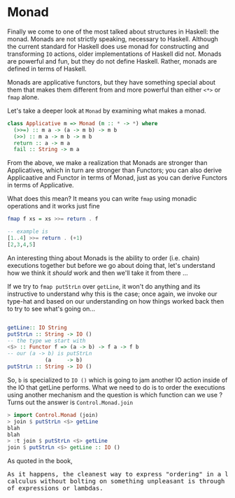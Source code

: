 # Monad

Finally we come to one of the most talked about structures in Haskell: the monad.
Monads are not strictly speaking, necessary to Haskell.
Although the current standard for Haskell does use monad for constructing
and transforming `IO` actions, older implementations of Haskell did not. 
Monads are powerful and fun, but they do not define Haskell. Rather, monads
are defined in terms of Haskell.

Monads are applicative functors, but they have something special about them
that makes them different from and more powerful than either `<*>` or `fmap` alone.

Let's take a deeper look at `Monad` by examining what makes a monad.
```haskell
class Applicative m => Monad (m :: * -> *) where
  (>>=) :: m a -> (a -> m b) -> m b
  (>>) :: m a -> m b -> m b
  return :: a -> m a
  fail :: String -> m a

```
From the above, we make a realization that Monads are stronger than Applicatives,
which in turn are stronger than Functors; you can also derive Applicaative and 
Functor in terms of Monad, just as you can derive Functors in terms of Applicative.

What does this mean? It means you can write `fmap` using monadic operations
and it works just fine
```haskell
fmap f xs = xs >>= return . f

-- example is
[1..4] >>= return . (+1)
[2,3,4,5]

```
An interesting thing about Monads is the ability to order (i.e. chain) executions
together but before we go about doing that, let's understand how we think it _should_
work and then we'll take it from there ...

If we try to `fmap putStrLn` over `getLine`, it won't do anything and its instructive 
to understand why this is the case; once again, we invoke our type-hat and based on our
understanding on how things worked back then to try to see what's going on...

```haskell

getLine:: IO String
putStrLn :: String -> IO ()
-- the type we start with 
<$> :: Functor f => (a -> b) -> f a -> f b
-- our (a -> b) is putStrLn
            (a     -> b)
putStrLn :: String -> IO ()

```
So, `b` is specialized to `IO ()` which is going to jam another
IO action inside of the IO that getLine performs. What we need to do
is to order the executions using another mechanism and the question is
which function can we use ? Turns out the answer is `Control.Monad.join`

```haskell
> import Control.Monad (join)
> join $ putStrLn <$> getLine
blah 
blah
> :t join $ putStrLn <$> getLine
join $ putStrLn <$> getLine :: IO ()
```

As quoted in the book, 
<pre>
As it happens, the cleanest way to express "ordering" in a lambda 
calculus without bolting on something unpleasant is through nesting
of expressions or lambdas.
</pre>



